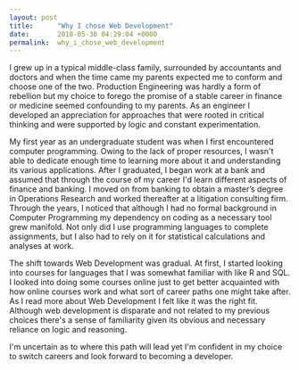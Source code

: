 ```yaml
---
layout: post
title:      "Why I chose Web Development"
date:       2018-05-30 04:29:04 +0000
permalink:  why_i_chose_web_development
---
```



I grew up in a typical middle-class family, surrounded by accountants and doctors and when the time came my parents expected me to conform and choose one of the two. Production Engineering was hardly a form of rebellion but my choice to forego the promise of a stable career in finance or medicine seemed confounding to my parents.
As an engineer I developed an appreciation for approaches that were rooted in critical thinking and were supported by logic and constant experimentation. 

My first year as an undergraduate student was when I first encountered computer programming. Owing to the lack of proper resources, I wasn't able to dedicate enough time to learning more about it and understanding its various applications. After I graduated, I began work at a bank and assumed that through the course of my career I'd learn different aspects of finance and banking. I moved on from banking to obtain a master’s degree in Operations Research and worked thereafter at a litigation consulting firm. Through the years, I noticed that although I had no formal background in Computer Programming my dependency on coding as a necessary tool grew manifold. Not only did I use programming languages to complete assignments, but I also had to rely on it for statistical calculations and analyses at work. 

The shift towards Web Development was gradual. At first, I started looking into courses for languages that I was somewhat familiar with like R and SQL. I looked into doing some courses online just to get better acquainted with how online courses work and what sort of career paths one might take after. As I read more about Web Development I felt like it was the right fit. Although web development is disparate and not related to my previous choices there's a sense of familiarity given its obvious and necessary reliance on logic and reasoning. 

I'm uncertain as to where this path will lead yet I'm confident in my choice to switch careers and look forward to becoming a developer.

